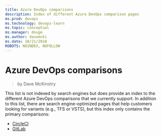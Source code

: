 ```yaml
---
title: Azure DevOps comparisons
description: Index of different Azure DevOps comparison pages
ms.prod: devops
ms.technology: devops-learn
ms.topic: conceptual
ms.manager: douge
ms.author: davemcki
ms.date: 10/21/2018
ROBOTS: NOINDEX, NOFOLLOW
---
```


# Azure DevOps comparisons
> by Dave McKinstry

This list is not indexed by search engines but does provide an index to the different Azure DevOps comparisons that we currently support.  In addition to this list, there are search engine-optimized pages that help customers looking for variants (e.g., TFS or VSTS), but this index only contains the primary comparisons:

- [CircleCI](Azure-Pipelines-vs-CircleCI.md)
- [GitLab](Azure-DevOps-vs-GitLab.md)